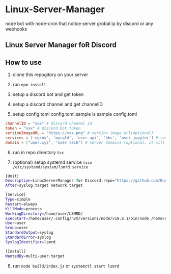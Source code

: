 # Linux-Server-Manager
node bot with node-cron that notice server grobal ip by discord or any webhooks

## Linux Server Manager foR Discord



## How to use

1. clone this repogitory on your server

1. run `npm install`

1. setup a discord bot and get token

1. setup a discord channel and get channelID

1. setup config.toml
config.toml.sample is sample config.toml
```toml
channelID = "xxx" # discord channel id
token = "xxx" # discord bot token
versionImageURL = "https://xxx.png" # version image url(optional)
services = ['nginx', 'mysqld', 'user-api', 'bbs', 'user-jupyter'] # service name what you want to notice
domain = ["user.xyz", "user.tech"] # server domains (optional. it will be used for url generate for cockpit)
```

6. run in repo directory `tsc`

1. (optional) setup systemd service
`lvim /etc/systemd/system/lsmrd.service`
```sh
[Unit]
Description=LinuxServerManager for Discord.repo="https://github.com/BuntinJP/LSMRD"
After=syslog.target network.target

[Service]
Type=simple
Restart=always
KillMode=process
WorkingDirectory=/home/user/LSMRD/
ExecStart=/home/user/.config/nvm/versions/node/v19.8.1/bin/node /home/user/LSMRD/build/index.js
User=user
Group=user
StandardOutput=syslog
StandardError=syslog
SyslogIdentifier=lsmrd

[Install]
WantedBy=multi-user.target
```

8. run `node build/index.js` or `systemctl start lsmrd`
